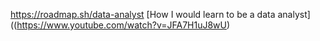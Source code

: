 https://roadmap.sh/data-analyst
[How I would learn to be a data analyst]((https://www.youtube.com/watch?v=JFA7H1uJ8wU)
